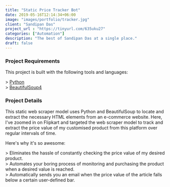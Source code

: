 ```yaml
---
title: "Static Price Tracker Bot"
date: 2019-05-16T12:14:34+06:00
image: "images/portfolio/tracker.jpg"
client: "Sandipan Das"
project_url : "https://tinyurl.com/635uku27"
categories: ["Automation"]
description: "The best of Sandipan Das at a single place."
draft: false
---
```


### Project Requirements

This project is built with the following tools and languages: 

&gt; [Python](https://www.python.org/)  
&gt; [BeautifulSoup4](https://www.crummy.com/software/BeautifulSoup/bs4/doc/)

### Project Details

This static web scraper model uses Python and BeautifulSoup to locate and extract the necessary HTML elements from an e-commerce website. Here, I've zoomed in on Flipkart and targeted the web scraper model to track and extract the price value of my customised product from this platform over regular intervals of time.

Here's why it's so awesome:

&gt; Eliminates the hassle of constantly checking the price value of my desired product.  
&gt; Automates your boring process of monitoring and purchasing the product when a desired value is reached.  
&gt; Automatically sends you an email when the price value of the article falls below a certain user-defined bar.  


